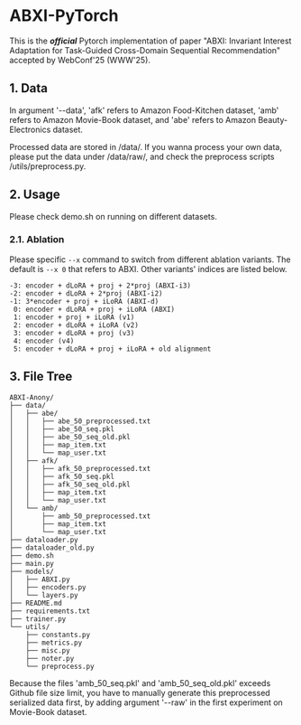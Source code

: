 # ABXI-PyTorch

This is the ***official*** Pytorch implementation of paper "ABXI: Invariant Interest Adaptation for Task-Guided Cross-Domain Sequential Recommendation" accepted by WebConf'25 (WWW'25).


## 1. Data
In argument '--data', 'afk' refers to Amazon Food-Kitchen dataset, 'amb' refers to Amazon Movie-Book dataset, and 'abe' refers to Amazon Beauty-Electronics dataset.

Processed data are stored in /data/. If you wanna process your own data, please put the data under /data/raw/, and check the preprocess scripts /utils/preprocess.py.

## 2. Usage
Please check demo.sh on running on different datasets.

### 2.1. Ablation

Please specific `--x` command to switch from different ablation variants. The default is `--x 0` that refers to ABXI. Other variants' indices are listed below.
```
-3: encoder + dLoRA + proj + 2*proj (ABXI-i3)
-2: encoder + dLoRA + 2*proj (ABXI-i2)
-1: 3*encoder + proj + iLoRA (ABXI-d)
 0: encoder + dLoRA + proj + iLoRA (ABXI)
 1: encoder + proj + iLoRA (v1)
 2: encoder + dLoRA + iLoRA (v2)
 3: encoder + dLoRA + proj (v3)
 4: encoder (v4)
 5: encoder + dLoRA + proj + iLoRA + old alignment
```


## 3. File Tree
```
ABXI-Anony/
├── data/
│   ├── abe/
│   │   ├── abe_50_preprocessed.txt
│   │   ├── abe_50_seq.pkl
│   │   ├── abe_50_seq_old.pkl
│   │   ├── map_item.txt
│   │   └── map_user.txt
│   ├── afk/
│   │   ├── afk_50_preprocessed.txt
│   │   ├── afk_50_seq.pkl
│   │   ├── afk_50_seq_old.pkl
│   │   ├── map_item.txt
│   │   └── map_user.txt
│   └── amb/
│       ├── amb_50_preprocessed.txt
│       ├── map_item.txt
│       └── map_user.txt
├── dataloader.py
├── dataloader_old.py
├── demo.sh
├── main.py
├── models/
│   ├── ABXI.py
│   ├── encoders.py
│   └── layers.py
├── README.md
├── requirements.txt
├── trainer.py
└── utils/
    ├── constants.py
    ├── metrics.py
    ├── misc.py
    ├── noter.py
    └── preprocess.py
```

Because the files 'amb_50_seq.pkl' and 'amb_50_seq_old.pkl' exceeds Github file size limit, you have to manually generate this preprocessed serialized data first, by adding argument '--raw' in the first experiment on Movie-Book dataset.